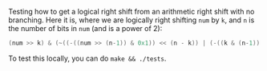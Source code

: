 Testing how to get a logical right shift from an arithmetic right shift with no
branching. Here it is, where we are logically right shifting `num` by `k`, and
`n` is the number of bits in `num` (and is a power of 2):

```c
(num >> k) & (~((-((num >> (n-1)) & 0x1)) << (n - k)) | (-((k & (n-1)) == 0)))
```

To test this locally, you can do `make && ./tests`.
